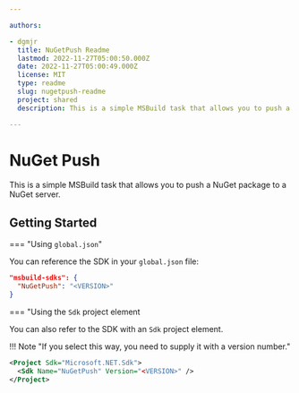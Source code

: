 ```yaml
---

authors:

- dgmjr
  title: NuGetPush Readme
  lastmod: 2022-11-27T05:00:50.000Z
  date: 2022-11-27T05:00:49.000Z
  license: MIT
  type: readme
  slug: nugetpush-readme
  project: shared
  description: This is a simple MSBuild task that allows you to push a NuGet package to a NuGet server.

---
```


# NuGet Push

This is a simple MSBuild task that allows you to push a NuGet package to a NuGet server.

## Getting Started

=== "Using `global.json`"

You can reference the SDK in your `global.json` file:

```json
"msbuild-sdks": {
  "NuGetPush": "<VERSION>"
}
```

=== "Using the `Sdk` project element

You can also refer to the SDK with an `Sdk` project element.

!!! Note "If you select this way, you need to supply it with a version number."

```xml
<Project Sdk="Microsoft.NET.Sdk">
  <Sdk Name="NuGetPush" Version="<VERSION>" />
</Project>
```
